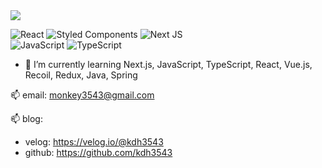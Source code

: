 

<img src="https://capsule-render.vercel.app/api?type=Waving&color=auto&height=300&section=header&text=MY%20HOME&fontSize=90&desc=북한코뿔소s%20github&descSize=30&descAlignY=70&descAlign=60" />

![React](https://img.shields.io/badge/react-%2320232a.svg?style=for-the-badge&logo=react&logoColor=%2361DAFB)
![Styled Components](https://img.shields.io/badge/styled--components-DB7093?style=for-the-badge&logo=styled-components&logoColor=white)
![Next JS](https://img.shields.io/badge/Next-black?style=for-the-badge&logo=next.js&logoColor=white)
<br/>
![JavaScript](https://img.shields.io/badge/javascript-%23323330.svg?style=for-the-badge&logo=javascript&logoColor=%23F7DF1E)
![TypeScript](https://img.shields.io/badge/typescript-%23007ACC.svg?style=for-the-badge&logo=typescript&logoColor=white)


- 🌱 I’m currently learning Next.js, JavaScript, TypeScript, React, Vue.js, Recoil, Redux, Java, Spring

📫 email: monkey3543@gmail.com

📫 blog: 
- velog: https://velog.io/@kdh3543
- github: https://github.com/kdh3543


<!--
**kdh3543/kdh3543** is a ✨ _special_ ✨ repository because its `README.md` (this file) appears on your GitHub profile.

Here are some ideas to get you started:

- 🔭 I’m currently working on ...
- 🌱 I’m currently learning ...
- 👯 I’m looking to collaborate on ...
- 🤔 I’m looking for help with ...
- 💬 Ask me about ...
- 📫 How to reach me: ...
- 😄 Pronouns: ...
- ⚡ Fun fact: ...
-->
